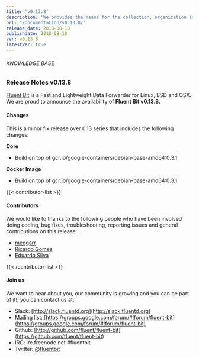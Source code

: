 ```yaml
---
title: 'v0.13.8'
description: 'We provides the means for the collection, organization and computerized retrieval of knowledgeand Lightweight Data Forwarder for Linux, BSD and OSX. We are proud to announce the availability of Fluent Bit v0.13.8.'
url: "/documentation/v0.13.8/"
release_date: 2018-08-18
publishdate: 2018-08-18
ver: v0.13.8
latestVer: true
---
```


###### KNOWLEDGE BASE

### Release Notes v0.13.8

[Fluent Bit](https://fluentbit.io/) is a Fast and Lightweight Data Forwarder for Linux, BSD and OSX. We are proud to announce the availability of **Fluent Bit v0.13.8.**

#### Changes

This is a minor fix release over 0.13 series that includes the following changes:


**Core**

* Build on top of gcr.io/google-containers/debian-base-amd64:0.3.1


**Docker Image**

* Build on top of gcr.io/google-containers/debian-base-amd64:0.3.1


{{< contributor-list >}}

#### Contributors

We would like to thanks to the following people who have been involved doing coding, bug fixes, troubleshooting, reporting issues and general contributions on this release:


* [meggarr](https://github.com/meggarr)
* [Ricardo Gomes](https://github.com/rgomesf)
* [Eduardo Silva](https://github.com/edsiper)

{{< /contributor-list >}}

#### Join us

We want to hear about you, our community is growing and you can be part of it!, you can contact us at:

* Slack: [http://slack.fluentd.org](http://slack.fluentd.org)
* Mailing list: [https://groups.google.com/forum/#!forum/fluent-bit](https://groups.google.com/forum/#!forum/fluent-bit)
* Github: [http://github.com/fluent/fluent-bit](https://github.com/fluent/fluent-bit)
* IRC: irc.freenode.net #fluentbit
* Twitter: [@fluentbit](https://twitter.com/fluentbit)
